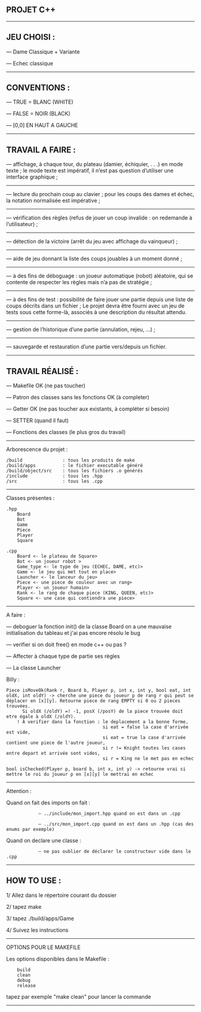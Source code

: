 PROJET C++
----------

-------------------------------------------------------------------------------------------------------------------------------------

JEU CHOISI :
----------

— Dame Classique + Variante

— Echec classique

-------------------------------------------------------------------------------------------------------------------------------------

CONVENTIONS :
-------------

— TRUE = BLANC (WHITE)

— FALSE = NOIR (BLACK)

— [0,0] EN HAUT A GAUCHE

-----------------------------------------------------------------------------------------------------------------------------------

TRAVAIL A FAIRE :
-----------------

— affichage, à chaque tour, du plateau (damier, échiquier, . . .) en mode texte ; 
le mode texte est impératif, il n’est pas question d’utiliser une interface graphique ;

------------------------------------------------------------------------

— lecture du prochain coup au clavier ; pour les coups des dames et échec,
la notation normalisée est impérative ;

------------------------------------------------------------------------


— vérification des règles (refus de jouer un coup invalide : on redemande à
l’utilisateur) ;

------------------------------------------------------------------------

— détection de la victoire (arrêt du jeu avec affichage du vainqueur) ;

------------------------------------------------------------------------

— aide de jeu donnant la liste des coups jouables à un moment donné ;

------------------------------------------------------------------------

— à des fins de déboguage : un joueur automatique (robot) aléatoire, qui
se contente de respecter les règles mais n’a pas de stratégie ;

------------------------------------------------------------------------

— à des fins de test : possibilité de faire jouer une partie depuis une liste de coups décrits dans un fichier ; 
Le projet devra être fourni avec un jeu de tests sous cette forme-là, associés à une description du résultat attendu.

------------------------------------------------------------------------

— gestion de l’historique d’une partie (annulation, rejeu, ...) ;

------------------------------------------------------------------------

— sauvegarde et restauration d’une partie vers/depuis un fichier.

---------------------------------------------------------------------------------------------------------------------------------------

TRAVAIL RÉALISÉ :
-----------------

— Makefile OK (ne pas toucher)

— Patron des classes sans les fonctions OK (à completer)

— Getter OK (ne pas toucher aux existants, à compléter si besoin)

— SETTER (quand il faut)

— Fonctions des classes (le plus gros du travail)

------------------------------------------------------------------------

Arborescence du projet : 

    /build               : tous les produits de make
    /build/apps          : le fichier executable généré
    /build/object/src    : tous les fichiers .o générés
    /include             : tous les .hpp
    /src                 : tous les .cpp


------------------------------------------------------------------------

Classes présentes :
    
    .hpp
        Board
        Bot
        Game
        Piece
        Player
        Square    
    
    .cpp
        Board <- le plateau de Square>
        Bot <- un joueur robot >
        Game_type <- le type de jeu (ECHEC, DAME, etc)>
        Game <- le jeu qui met tout en place>
        Launcher <- le lanceur du jeu>
        Piece <- une piece de couleur avec un rang>
        Player <- un joueur humain>
        Rank <- le rang de chaque piece (KING, QUEEN, etc)>
        Square <- une case qui contiendra une piece>


------------------------------------------------------------------------

A faire : 

— deboguer la fonction init() de la classe Board
            on a une mauvaise initialisation du tableau et j'ai pas encore résolu le bug

— verifier si on doit free() en mode c++ ou pas ?

— Affecter à chaque type de partie ses règles

— La classe Launcher

Billy : 

	Piece isMoveOk(Rank r, Board b, Player p, int x, int y, bool eat, int oldX, int oldY) -> cherche une piece du joueur p de rang r qui peut se déplacer en [x][y]. Retourne piece de rang EMPTY si 0 ou 2 pieces trouvées.
		  Si oldX (/oldY) =! -1, posX (/posY) de la piece trouvée doit etre égale à oldX (/oldY).
		! A verifier dans la fonction : le deplacement a la bonne forme, 
										si eat = false la case d'arrivée est vide, 
										si eat = true la case d'arrivée contient une piece de l'autre joueur, 
										si r != Knight toutes les cases entre depart et arrivée sont vides,
										si r = King ne le met pas en echec

	bool isChecked(Player p, board b, int x, int y) -> retourne vrai si mettre le roi du joueur p en [x][y] le mettrai en echec


------------------------------------------------------------------------

Attention :

Quand on fait des imports on fait : 

                — ../include/mon_import.hpp quand on est dans un .cpp

                — ../src/mon_import.cpp quand on est dans un .hpp (cas des enums par exemple)

Quand on declare une classe :
                
                — ne pas oublier de déclarer le constructeur vide dans le .cpp

-----------------------------------------------------------------------------------------------------------------------------------

HOW TO USE : 
-----------

1/ Allez dans le répertoire courant du dossier

2/ tapez make

3/ tapez ./build/apps/Game

4/ Suivez les instructions


-----------------------------------------------------------------------------------------------------------------------------------

OPTIONS POUR LE MAKEFILE

Les options disponibles dans le Makefile :

        build 
        clean 
        debug 
        release

tapez par exemple "make clean" pour lancer la commande

-----------------------------------------------------------------------------------------------------------------------------------
